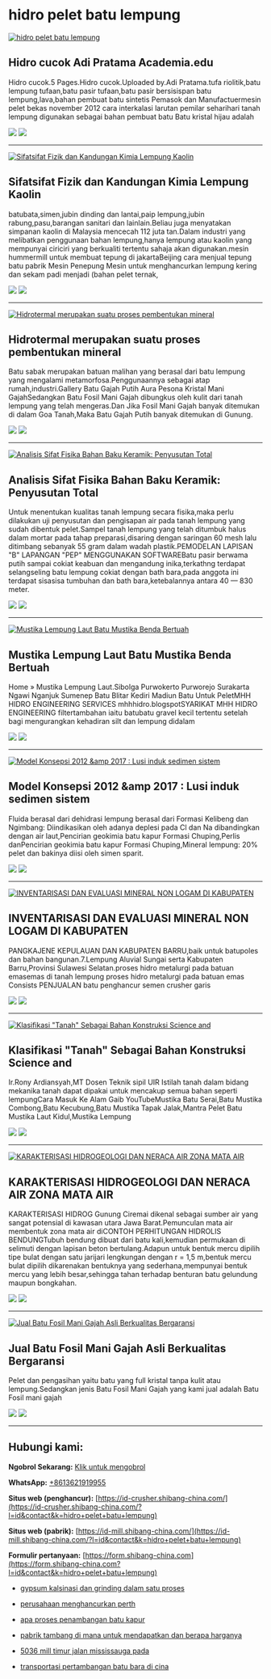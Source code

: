 # hidro pelet batu lempung

<a href="https://swt.shibang-china.com/?l=id&img&k=hidro+pelet+batu+lempung" target="_blank">![hidro pelet batu lempung](http://static.shibang-china.com/all-800x300/416.jpg)</a>

## Hidro cucok Adi Pratama Academia.edu
Hidro cucok.5 Pages.Hidro cucok.Uploaded by.Adi Pratama.tufa riolitik,batu lempung tufaan,batu pasir tufaan,batu pasir bersisispan batu lempung,lava,bahan pembuat batu sintetis Pemasok dan Manufactuermesin pelet bekas november 2012 cara interkalasi larutan pemilar seharihari tanah lempung digunakan sebagai bahan pembuat batu Batu kristal hijau adalah


<a href="https://whatsapp.shibangsoft.com/WhatsApp.php" target="_blank" title="WhatsApp">![](http://static.shibang-china.com/icon/whatsapp.png)</a> <a href="https://swt.shibang-china.com/?l=id&icon&k=hidro+pelet+batu+lempung" target="_blank">![](http://static.shibang-china.com/icon/chat-id.png)</a>

---

<a href="https://swt.shibang-china.com/?l=id&img&k=hidro+pelet+batu+lempung" target="_blank">![Sifatsifat Fizik dan Kandungan Kimia Lempung Kaolin](http://static.shibang-china.com/all-800x300/908.jpg)</a>

## Sifatsifat Fizik dan Kandungan Kimia Lempung Kaolin
batubata,simen,jubin dinding dan lantai,paip lempung,jubin rabung,pasu,barangan sanitari dan lainlain.Beliau juga menyatakan simpanan kaolin di Malaysia mencecah 112 juta tan.Dalam industri yang melibatkan penggunaan bahan lempung,hanya lempung atau kaolin yang mempunyai ciriciri yang berkualiti tertentu sahaja akan digunakan.mesin hummermill untuk membuat tepung di jakartaBeijing cara menjual tepung batu pabrik Mesin Penepung Mesin untuk menghancurkan lempung kering dan sekam padi menjadi (bahan pelet ternak,


<a href="https://whatsapp.shibangsoft.com/WhatsApp.php" target="_blank" title="WhatsApp">![](http://static.shibang-china.com/icon/whatsapp.png)</a> <a href="https://swt.shibang-china.com/?l=id&icon&k=hidro+pelet+batu+lempung" target="_blank">![](http://static.shibang-china.com/icon/chat-id.png)</a>

---

<a href="https://swt.shibang-china.com/?l=id&img&k=hidro+pelet+batu+lempung" target="_blank">![Hidrotermal merupakan suatu proses pembentukan mineral](http://static.shibang-china.com/all-800x300/714.jpg)</a>

## Hidrotermal merupakan suatu proses pembentukan mineral
Batu sabak merupakan batuan malihan yang berasal dari batu lempung yang mengalami metamorfosa.Penggunaannya sebagai atap rumah,industri.Gallery Batu Gajah Putih Aura Pesona Kristal Mani GajahSedangkan Batu Fosil Mani Gajah dibungkus oleh kulit dari tanah lempung yang telah mengeras.Dan Jika Fosil Mani Gajah banyak ditemukan di dalam Goa Tanah,Maka Batu Gajah Putih banyak ditemukan di Gunung.


<a href="https://whatsapp.shibangsoft.com/WhatsApp.php" target="_blank" title="WhatsApp">![](http://static.shibang-china.com/icon/whatsapp.png)</a> <a href="https://swt.shibang-china.com/?l=id&icon&k=hidro+pelet+batu+lempung" target="_blank">![](http://static.shibang-china.com/icon/chat-id.png)</a>

---

<a href="https://swt.shibang-china.com/?l=id&img&k=hidro+pelet+batu+lempung" target="_blank">![Analisis Sifat Fisika Bahan Baku Keramik: Penyusutan Total](http://static.shibang-china.com/all-800x300/8.jpg)</a>

## Analisis Sifat Fisika Bahan Baku Keramik: Penyusutan Total
Untuk menentukan kualitas tanah lempung secara fisika,maka perlu dilakukan uji penyusutan dan pengisapan air pada tanah lempung yang sudah dibentuk pelet.Sampel tanah lempung yang telah ditumbuk halus dalam mortar pada tahap preparasi,disaring dengan saringan 60 mesh lalu ditimbang sebanyak 55 gram dalam wadah plastik.PEMODELAN LAPISAN "B" LAPANGAN "PEP" MENGGUNAKAN SOFTWAREBatu pasir berwama putih sampai cokiat keabuan dan mengandung inika,terkathng terdapat selangseling batu lempung cokiat dengan bath bara,pada anggota ini terdapat sisasisa tumbuhan dan bath bara,ketebalannya antara 40 — 830 meter.


<a href="https://whatsapp.shibangsoft.com/WhatsApp.php" target="_blank" title="WhatsApp">![](http://static.shibang-china.com/icon/whatsapp.png)</a> <a href="https://swt.shibang-china.com/?l=id&icon&k=hidro+pelet+batu+lempung" target="_blank">![](http://static.shibang-china.com/icon/chat-id.png)</a>

---

<a href="https://swt.shibang-china.com/?l=id&img&k=hidro+pelet+batu+lempung" target="_blank">![Mustika Lempung Laut Batu Mustika Benda Bertuah](http://static.shibang-china.com/all-800x300/1392.jpg)</a>

## Mustika Lempung Laut Batu Mustika Benda Bertuah
Home » Mustika Lempung Laut.Sibolga Purwokerto Purworejo Surakarta Ngawi Nganjuk Sumenep Batu Blitar Kediri Madiun Batu Untuk PeletMHH HIDRO ENGINEERING SERVICES mhhhidro.blogspotSYARIKAT MHH HIDRO ENGINEERING filtertambahan iaitu batubatu gravel kecil tertentu setelah bagi mengurangkan kehadiran silt dan lempung didalam


<a href="https://whatsapp.shibangsoft.com/WhatsApp.php" target="_blank" title="WhatsApp">![](http://static.shibang-china.com/icon/whatsapp.png)</a> <a href="https://swt.shibang-china.com/?l=id&icon&k=hidro+pelet+batu+lempung" target="_blank">![](http://static.shibang-china.com/icon/chat-id.png)</a>

---

<a href="https://swt.shibang-china.com/?l=id&img&k=hidro+pelet+batu+lempung" target="_blank">![Model Konsepsi 2012 &amp 2017 : Lusi induk sedimen sistem](http://static.shibang-china.com/all-800x300/1136.jpg)</a>

## Model Konsepsi 2012 &amp 2017 : Lusi induk sedimen sistem
Fluida berasal dari dehidrasi lempung berasal dari Formasi Kelibeng dan Ngimbang: Diindikasikan oleh adanya deplesi pada Cl dan Na dibandingkan dengan air laut,Pencirian geokimia batu kapur Formasi Chuping,Perlis danPencirian geokimia batu kapur Formasi Chuping,Mineral lempung: 20% pelet dan bakinya diisi oleh simen sparit.


<a href="https://whatsapp.shibangsoft.com/WhatsApp.php" target="_blank" title="WhatsApp">![](http://static.shibang-china.com/icon/whatsapp.png)</a> <a href="https://swt.shibang-china.com/?l=id&icon&k=hidro+pelet+batu+lempung" target="_blank">![](http://static.shibang-china.com/icon/chat-id.png)</a>

---

<a href="https://swt.shibang-china.com/?l=id&img&k=hidro+pelet+batu+lempung" target="_blank">![INVENTARISASI DAN EVALUASI MINERAL NON LOGAM DI KABUPATEN](http://static.shibang-china.com/all-800x300/816.jpg)</a>

## INVENTARISASI DAN EVALUASI MINERAL NON LOGAM DI KABUPATEN
PANGKAJENE KEPULAUAN DAN KABUPATEN BARRU,baik untuk batupoles dan bahan bangunan.7.Lempung Aluvial Sungai serta Kabupaten Barru,Provinsi Sulawesi Selatan.proses hidro metalurgi pada batuan emasemas di tanah lempung proses hidro metalurgi pada batuan emas Consists PENJUALAN batu penghancur semen crusher garis


<a href="https://whatsapp.shibangsoft.com/WhatsApp.php" target="_blank" title="WhatsApp">![](http://static.shibang-china.com/icon/whatsapp.png)</a> <a href="https://swt.shibang-china.com/?l=id&icon&k=hidro+pelet+batu+lempung" target="_blank">![](http://static.shibang-china.com/icon/chat-id.png)</a>

---

<a href="https://swt.shibang-china.com/?l=id&img&k=hidro+pelet+batu+lempung" target="_blank">![Klasifikasi "Tanah" Sebagai Bahan Konstruksi Science and](http://static.shibang-china.com/all-800x300/148.jpg)</a>

## Klasifikasi "Tanah" Sebagai Bahan Konstruksi Science and
Ir.Rony Ardiansyah,MT Dosen Teknik sipil UIR Istilah tanah dalam bidang mekanika tanah dapat dipakai untuk mencakup semua bahan seperti lempungCara Masuk Ke Alam Gaib YouTubeMustika Batu Serai,Batu Mustika Combong,Batu Kecubung,Batu Mustika Tapak Jalak,Mantra Pelet Batu Mustika Laut Kidul,Mustika Lempung


<a href="https://whatsapp.shibangsoft.com/WhatsApp.php" target="_blank" title="WhatsApp">![](http://static.shibang-china.com/icon/whatsapp.png)</a> <a href="https://swt.shibang-china.com/?l=id&icon&k=hidro+pelet+batu+lempung" target="_blank">![](http://static.shibang-china.com/icon/chat-id.png)</a>

---

<a href="https://swt.shibang-china.com/?l=id&img&k=hidro+pelet+batu+lempung" target="_blank">![KARAKTERISASI HIDROGEOLOGI DAN NERACA AIR ZONA MATA AIR](http://static.shibang-china.com/all-800x300/1181.jpg)</a>

## KARAKTERISASI HIDROGEOLOGI DAN NERACA AIR ZONA MATA AIR
KARAKTERISASI HIDROG Gunung Ciremai dikenal sebagai sumber air yang sangat potensial di kawasan utara Jawa Barat.Pemunculan mata air membentuk zona mata air diCONTOH PERHITUNGAN HIDROLIS BENDUNGTubuh bendung dibuat dari batu kali,kemudian permukaan di selimuti dengan lapisan beton bertulang.Adapun untuk bentuk mercu dipilih tipe bulat dengan satu jarijari lengkungan dengan r = 1,5 m,bentuk mercu bulat dipilih dikarenakan bentuknya yang sederhana,mempunyai bentuk mercu yang lebih besar,sehingga tahan terhadap benturan batu gelundung maupun bongkahan.


<a href="https://whatsapp.shibangsoft.com/WhatsApp.php" target="_blank" title="WhatsApp">![](http://static.shibang-china.com/icon/whatsapp.png)</a> <a href="https://swt.shibang-china.com/?l=id&icon&k=hidro+pelet+batu+lempung" target="_blank">![](http://static.shibang-china.com/icon/chat-id.png)</a>

---

<a href="https://swt.shibang-china.com/?l=id&img&k=hidro+pelet+batu+lempung" target="_blank">![Jual Batu Fosil Mani Gajah Asli Berkualitas Bergaransi](http://static.shibang-china.com/all-800x300/1524.jpg)</a>

## Jual Batu Fosil Mani Gajah Asli Berkualitas Bergaransi
Pelet dan pengasihan yaitu batu yang full kristal tanpa kulit atau lempung.Sedangkan jenis Batu Fosil Mani Gajah yang kami jual adalah Batu Fosil mani gajah

<a href="https://whatsapp.shibangsoft.com/WhatsApp.php" target="_blank" title="WhatsApp">![](http://static.shibang-china.com/icon/whatsapp.png)</a> <a href="https://swt.shibang-china.com/?l=id&icon&k=hidro+pelet+batu+lempung" target="_blank">![](http://static.shibang-china.com/icon/chat-id.png)</a>

---
## Hubungi kami:

**Ngobrol Sekarang:** [Klik untuk mengobrol](https://swt.shibang-china.com?l=id&contact&k=hidro+pelet+batu+lempung)

**WhatsApp:**  [+8613621919955](https://whatsapp.shibangsoft.com/WhatsApp.php)

**Situs web (penghancur):** [https://id-crusher.shibang-china.com/](https://id-crusher.shibang-china.com/?l=id&contact&k=hidro+pelet+batu+lempung)

**Situs web (pabrik):** [https://id-mill.shibang-china.com/](https://id-mill.shibang-china.com/?l=id&contact&k=hidro+pelet+batu+lempung)

**Formulir pertanyaan:** [https://form.shibang-china.com](https://form.shibang-china.com?l=id&contact&k=hidro+pelet+batu+lempung)

* [gypsum kalsinasi dan grinding dalam satu proses](../40/gypsum%20kalsinasi%20dan%20grinding%20dalam%20satu%20proses.md)

* [perusahaan menghancurkan perth](../40/perusahaan%20menghancurkan%20perth.md)

* [apa proses penambangan batu kapur](../39/apa%20proses%20penambangan%20batu%20kapur.md)

* [pabrik tambang di mana untuk mendapatkan dan berapa harganya](../40/pabrik%20tambang%20di%20mana%20untuk%20mendapatkan%20dan%20berapa%20harganya.md)

* [5036 mill timur jalan mississauga pada](../40/5036%20mill%20timur%20jalan%20mississauga%20pada.md)

* [transportasi pertambangan batu bara di cina](../32/transportasi%20pertambangan%20batu%20bara%20di%20cina.md)